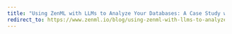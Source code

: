 ```yaml
---
title: "Using ZenML with LLMs to Analyze Your Databases: A Case Study with you-tldr.com and Supabase/GPT-4"
redirect_to: https://www.zenml.io/blog/using-zenml-with-llms-to-analyze-your-databases-a-case-study-with-you-tldr-com-and-supabase-gpt-4
---
```


